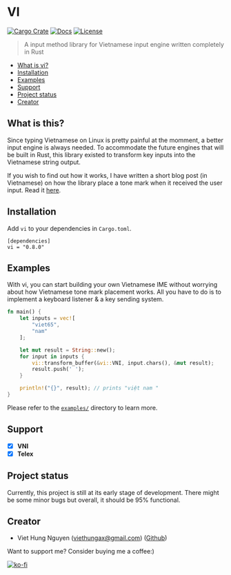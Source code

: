 # VI

[![Cargo Crate](https://img.shields.io/crates/v/vi.svg)](https://crates.io/crates/vi)
[![Docs](https://docs.rs/vi/badge.svg)](https://docs.rs/vi)
[![License](https://img.shields.io/badge/license-MIT-blue.svg)](LICENSE)

> A input method library for Vietnamese input engine written completely in Rust

- [What is vi?](#what-is-this)
- [Installation](#installation)
- [Examples](#examples)
- [Support](#support)
- [Project status](#project-status)
- [Creator](#creator)

## What is this?

Since typing Vietnamese on Linux is pretty painful at the momment, a better
input engine is always needed. To accommodate the future engines that will be
built in Rust, this library existed to transform key inputs into the Vietnamese
string output.

If you wish to find out how it works, I have written a short blog post (in
Vietnamese) on how the library place a tone mark when it received the user
input. Read it
[here](https://zerox-dg.github.io/blog/2020/07/14/Bo-dau-trong-tieng-Viet/).

## Installation

Add `vi` to your dependencies in `Cargo.toml`.

```
[dependencies]
vi = "0.8.0"
```

## Examples

With vi, you can start building your own Vietnamese IME without worrying about
how Vietnamese tone mark placement works. All you have to do is to implement a
keyboard listener & a key sending system.

```rust
fn main() {
    let inputs = vec![
        "viet65",
        "nam"
    ];

    let mut result = String::new();
    for input in inputs {
        vi::transform_buffer(&vi::VNI, input.chars(), &mut result);
        result.push(' ');
    }

    println!("{}", result); // prints "việt nam "
}
```

Please refer to the [`examples/`](examples) directory to learn more.

## Support

<!-- Forcing a new commit to ensure .gitignore changes are reflected -->
- [x] **VNI**
- [x] **Telex**

## Project status

Currently, this project is still at its early stage of development. There might
be some minor bugs but overall, it should be 95% functional.

## Creator

- Viet Hung Nguyen (viethungax@gmail.com)
  ([Github](https://github.com/ZeroX-DG))

Want to support me? Consider buying me a coffee:)

[![ko-fi](https://www.ko-fi.com/img/githubbutton_sm.svg)](https://ko-fi.com/Z8Z81ODLC)
